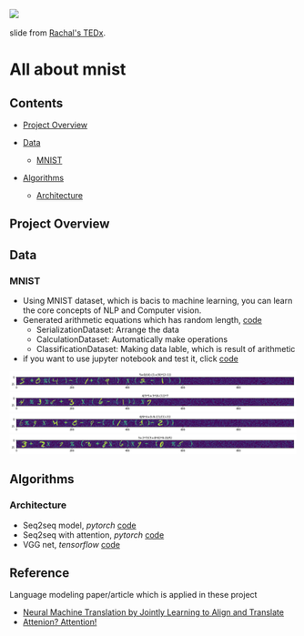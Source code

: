 ![](https://pbs.twimg.com/media/DqAN0T2U8AAvS0Y.jpg)

slide from [Rachal's TEDx](https://www.youtube.com/watch?v=LqjP7O9SxOM).

# All about mnist

## Contents

* [Project Overview](#project-overview)


* [Data](#data)
    * [MNIST](#mnist)
* [Algorithms](#algorithms)
	* [Architecture](#architecture)

## Project Overview

## Data

### MNIST


- Using MNIST dataset, which is bacis to machine learning, you can learn the core concepts of NLP and Computer vision.
- Generated arithmetic equations which has random length, [code](https://github.com/you-just-want-attention/image-captioning/blob/master/utils/dataset.py)
    * SerializationDataset: Arrange the data
    * CalculationDataset: Automatically make operations
    * ClassificationDataset: Making data lable, which is result of arithmetic
- if you want to use jupyter notebook and test it, click [code](https://github.com/you-just-want-attention/image-captioning/blob/master/scripts/mnist-data-calculation-pipeline.ipynb)


![](/assets/equation1.png)
![](/assets/equation2.png)
![](/assets/equation3.png)
![](/assets/equation4.png)

## Algorithms

### Architecture

- Seq2seq model, *pytorch* [code](https://github.com/you-just-want-attention/image-captioning/blob/master/scripts/calculation/seq_2_seq_model_torch.ipynb)
- Seq2seq with attention, *pytorch* [code](https://github.com/you-just-want-attention/image-captioning/blob/master/scripts/calculation/seq_2_seq_model_attention_torch.ipynb)
- VGG net, *tensorflow* [code](https://github.com/you-just-want-attention/image-captioning/blob/master/tf_models/classification/models.py)


## Reference

Language modeling paper/article which is applied in these project
- [Neural Machine Translation by Jointly Learning to Align and Translate](https://arxiv.org/pdf/1409.0473.pdf)
- [Attenion? Attention!](https://lilianweng.github.io/lil-log/2018/06/24/attention-attention.html)
